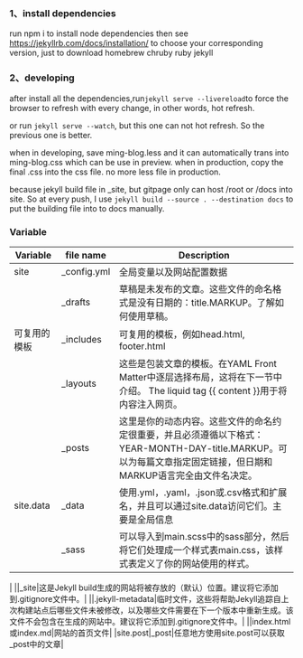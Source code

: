 ### 1、install dependencies
run npm i to install node dependencies
then see https://jekyllrb.com/docs/installation/ to choose your corresponding version, just to download homebrew chruby ruby jekyll

### 2、developing
after install all the dependencies,run`jekyll serve --livereload`to force the browser to refresh with every change, in other words, hot refresh.

or run `jekyll serve --watch`, but this one can not hot refresh. So the previous one is better.

when in developing, save ming-blog.less and it can automatically trans into ming-blog.css which can be use in preview.
when in production, copy the final .css into the css file. no more less file in production.

because jekyll build file in _site, but gitpage only can host /root or /docs into site. So at every push, I use `jekyll build --source . --destination docs` to put the building file into to docs manually.

### Variable
| Variable     | file name | Description |
| ----------- | ----------- | -------- |
| site      | _config.yml     | 全局变量以及网站配置数据 |
|    | _drafts       | 草稿是未发布的文章。这些文件的命名格式是没有日期的：title.MARKUP。了解如何使用草稿。| 
| 可复用的模板 | _includes | 可复用的模板，例如head.html, footer.html |
||_layouts|这些是包装文章的模板。在YAML Front Matter中逐层选择布局，这将在下一节中介绍。 The liquid tag {{ content }}用于将内容注入网页。|
||_posts|这里是你的动态内容。这些文件的命名约定很重要，并且必须遵循以下格式：YEAR-MONTH-DAY-title.MARKUP。可以为每篇文章指定固定链接，但日期和MARKUP语言完全由文件名决定。|
|site.data|_data|使用.yml，.yaml，.json或.csv格式和扩展名，并且可以通过site.data访问它们。主要是全局信息|
||_sass|可以导入到main.scss中的sass部分，然后将它们处理成一个样式表main.css，该样式表定义了你的网站使用的样式。
|
||_site|这是Jekyll build生成的网站将被存放的（默认）位置。建议将它添加到.gitignore文件中。|
||.jekyll-metadata|临时文件，这些将帮助Jekyll追踪自上次构建站点后哪些文件未被修改，以及哪些文件需要在下一个版本中重新生成。该文件不会包含在生成的网站中。建议将它添加到.gitignore文件中。|
||index.html或index.md|网站的首页文件|
|site.post|_post|任意地方使用site.post可以获取_post中的文章|

